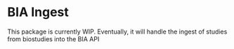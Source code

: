 # BIA Ingest
This package is currently WIP. Eventually, it will handle the ingest of
studies from biostudies into the BIA API
